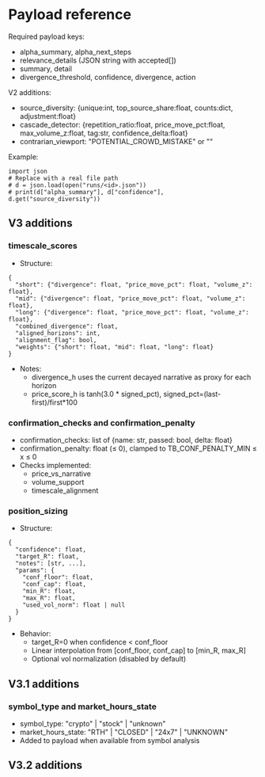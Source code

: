 # Payload reference

Required payload keys:
- alpha_summary, alpha_next_steps
- relevance_details (JSON string with accepted[])
- summary, detail
- divergence_threshold, confidence, divergence, action

V2 additions:
- source_diversity: {unique:int, top_source_share:float, counts:dict, adjustment:float}
- cascade_detector: {repetition_ratio:float, price_move_pct:float, max_volume_z:float, tag:str, confidence_delta:float}
- contrarian_viewport: "POTENTIAL_CROWD_MISTAKE" or ""

Example:
```
import json
# Replace with a real file path
# d = json.load(open("runs/<id>.json"))
# print(d["alpha_summary"], d["confidence"], d.get("source_diversity"))
```

## V3 additions

### timescale_scores
- Structure:
```
{
  "short": {"divergence": float, "price_move_pct": float, "volume_z": float},
  "mid": {"divergence": float, "price_move_pct": float, "volume_z": float},
  "long": {"divergence": float, "price_move_pct": float, "volume_z": float},
  "combined_divergence": float,
  "aligned_horizons": int,
  "alignment_flag": bool,
  "weights": {"short": float, "mid": float, "long": float}
}
```
- Notes:
  - divergence_h uses the current decayed narrative as proxy for each horizon
  - price_score_h is tanh(3.0 * signed_pct), signed_pct=(last-first)/first*100

### confirmation_checks and confirmation_penalty
- confirmation_checks: list of {name: str, passed: bool, delta: float}
- confirmation_penalty: float (≤ 0), clamped to TB_CONF_PENALTY_MIN ≤ x ≤ 0
- Checks implemented:
  - price_vs_narrative
  - volume_support
  - timescale_alignment

### position_sizing
- Structure:
```
{
  "confidence": float,
  "target_R": float,
  "notes": [str, ...],
  "params": {
    "conf_floor": float,
    "conf_cap": float,
    "min_R": float,
    "max_R": float,
    "used_vol_norm": float | null
  }
}
```
- Behavior:
  - target_R=0 when confidence < conf_floor
  - Linear interpolation from [conf_floor, conf_cap] to [min_R, max_R]
  - Optional vol normalization (disabled by default)

## V3.1 additions

### symbol_type and market_hours_state
- symbol_type: "crypto" | "stock" | "unknown"
- market_hours_state: "RTH" | "CLOSED" | "24x7" | "UNKNOWN"
- Added to payload when available from symbol analysis

## V3.2 additions


